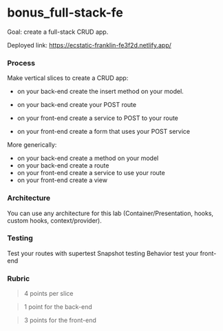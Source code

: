 # bonus_full-stack-fe

Goal: create a full-stack CRUD app.

Deployed link: https://ecstatic-franklin-fe3f2d.netlify.app/

### Process

Make vertical slices to create a CRUD app:

* on your back-end create the insert method on your model.

* on your back-end create your POST route

* on your front-end create a service to POST to your route

* on your front-end create a form that uses your POST service

More generically:

* on your back-end create a method on your model
* on your back-end create a route
* on your front-end create a service to use your route
* on your front-end create a view

### Architecture

You can use any architecture for this lab (Container/Presentation, hooks, custom hooks, context/provider).

### Testing

Test your routes with supertest
Snapshot testing
Behavior test your front-end

### Rubric

> 4 points per slice

> 1 point for the back-end

> 3 points for the front-end
